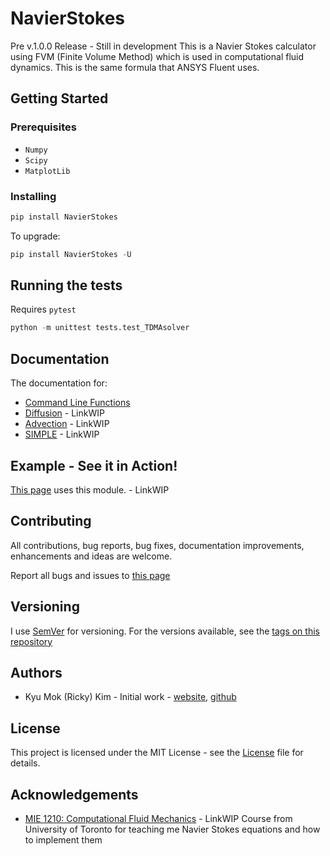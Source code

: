 # NavierStokes
Pre v.1.0.0 Release  - Still in development
This is a Navier Stokes calculator using FVM 
(Finite Volume Method) which is used
in computational fluid dynamics.
This is the same formula that ANSYS Fluent uses.

## Getting Started

### Prerequisites
* `Numpy`
* `Scipy`
* `MatplotLib`

### Installing
```python
pip install NavierStokes
```
To upgrade:
```python
pip install NavierStokes -U
```

## Running the tests
Requires `pytest`
```python
python -m unittest tests.test_TDMAsolver
```

## Documentation
The documentation for:
* [Command Line Functions](https://github.com/rickykim93/NavierStokes/blob/master/NavierStokes/README.md)
* [Diffusion](https://rickykim.net) - LinkWIP
* [Advection](https://rickykim.net) - LinkWIP
* [SIMPLE](https://rickykim.net) - LinkWIP

## Example - See it in Action!
[This page](https://rickykim.net) uses this module. - LinkWIP

## Contributing
All contributions, bug reports, bug fixes, documentation improvements, enhancements and ideas are welcome.

Report all bugs and issues to [this page](https://github.com/rickykim93/NavierStokes/issues)

## Versioning
I use [SemVer](https://semver.org) for versioning.
For the versions available, see the [tags on this repository](https://github.com/rickykim93/NavierStokes/releases)

## Authors
* Kyu Mok (Ricky) Kim - Initial work - [website](https://rickykim.net), [github](https://github.com/rickykim93)

## License
This project is licensed under the MIT License - see the [License](https://github.com/rickykim93/NavierStokes/blob/master/LICENSE)
file for details.

## Acknowledgements
* [MIE 1210: Computational Fluid Mechanics](https://rickykim.net) - LinkWIP Course from University of Toronto
for teaching me Navier Stokes equations and how to implement them
